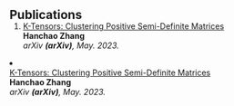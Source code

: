 
<h2 id="publications" style="margin: 2px 0px -15px;">Publications</h2>

<div class="publications">
<ol class="bibliography">

<li> 
  <div class="pub-row">
    <div class="title"><a href="https://arxiv.org/pdf/2002.10211.pdf">K-Tensors: Clustering Positive Semi-Definite Matrices</a></div>
    <div class="author"><strong>Hanchao Zhang</strong></div>
    <div class="periodical"><em>arXiv <strong>(arXiv)</strong>, May. 2023.</em></div>
  </div>
</div>
</li>


<li> 
  <div class="pub-row">
    <div class="title"><a href="https://arxiv.org/pdf/2002.10211.pdf">K-Tensors: Clustering Positive Semi-Definite Matrices</a></div>
    <div class="author"><strong>Hanchao Zhang</strong></div>
    <div class="periodical"><em>arXiv <strong>(arXiv)</strong>, May. 2023.</em></div>
    </div>
  </div>
</li>


